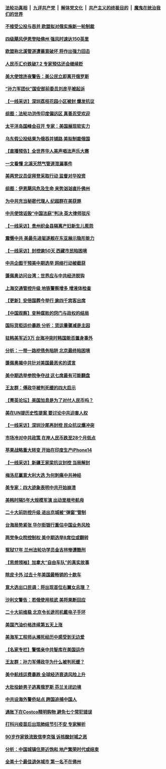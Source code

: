 ####  [法轮功真相](../../../../basic/blob/master/README.md?t=09290701) &nbsp;|&nbsp; [九评共产党](../../../../9ping.md/blob/master/README.md?t=09290701) &nbsp;|&nbsp; [解体党文化](../../../../jtdwh.md/blob/master/README.md?t=09290701)  &nbsp;|&nbsp; [共产主义的终极目的](../../../../gczydzjmd.md/blob/master/README.md?t=09290701) &nbsp;|&nbsp; [魔鬼在统治我们的世界](../../../../mgztzwmdsj.md/blob/master/README.md?t=09290701) 

#### [不接受公投与吞并 欧盟拟对俄实施新一轮制裁](../pages/nf4514/n13834720.md?t=09290701) 

#### [四级飓风伊恩登陆佛州 强风时速达150英里](../pages/nf4514/n13834670.md?t=09290701) 

#### [欧盟称北溪管道遭蓄意破坏 将作出强力回击](../pages/nf4514/n13834722.md?t=09290701) 

#### [人民币汇价跌破7.2 专家预估还会继续贬](../pages/nf4514/n13834656.md?t=09290701) 

#### [美大使馆连夜警告：美公民立即离开俄罗斯](../pages/nf4514/n13834618.md?t=09290701) 

#### [“孙力军团伙”国安部前委员刘彦平被起诉](../pages/nf4514/n13834435.md?t=09290701) 

#### [【一线采访】深圳荔枝花园小区被封 爆发抗议](../pages/nf4514/n13834469.md?t=09290701) 

#### [组图：法轮功洪传印度偏远区 真善忍受欢迎](../pages/nf4514/n13833716.md?t=09290701) 

#### [太平洋岛国峰会召开 专家：美国展现软实力](../pages/nf4514/n13834401.md?t=09290701) 

#### [乌东假公投结果为俄吞并铺路 美拟制裁俄国](../pages/nf4514/n13834130.md?t=09290701) 

#### [【直播预告】全世界华人美声唱法声乐大赛](../pages/nf4514/n13834068.md?t=09290701) 

#### [一文看懂 北溪天然气管道泄漏事件](../pages/nf4514/n13833988.md?t=09290701) 

#### [美两党议员促拜登采取行动 监督对华投资](../pages/nf4514/n13833908.md?t=09290701) 

#### [组图：伊恩飓风危及生命 来势汹汹直扑佛州](../pages/nf4514/n13833963.md?t=09290701) 

#### [为中共充当秘密代理人 纪超群在美获罪](../pages/nf4514/n13833931.md?t=09290701) 

#### [中共使馆诋毁“中国法庭”判决 英大律师驳斥](../pages/nf4514/n13833945.md?t=09290701) 

#### [【一线采访】贵州织金县隔离产妇新生儿惹怨](../pages/nf4514/n13833706.md?t=09290701) 

#### [震慑中共 美最先进驱逐舰在东亚展示隐形能力](../pages/nf4514/n13833918.md?t=09290701) 

#### [【一线采访】封控逾50天 西藏市民陷困境](../pages/nf4514/n13833674.md?t=09290701) 

#### [中共企图干预美中期选举 网络行动被截获](../pages/nf4514/n13833877.md?t=09290701) 

#### [蓬佩奥访问台湾：世界应与中共经济脱钩](../pages/nf4514/n13833655.md?t=09290701) 

#### [上海交通管控升级 地铁警察增多 增液体检查](../pages/nf4514/n13833610.md?t=09290701) 

#### [【更新】安倍国葬今举行 逾四千宾客出席](../pages/nf4514/n13833340.md?t=09290701) 

#### [【中国观察】变种腐败的窍门与政权的结局](../pages/nf4514/n13833405.md?t=09290701) 

#### [国际货柜运价暴跌 分析：货运量骤减是主因](../pages/nf4514/n13833494.md?t=09290701) 

#### [驻韩美军近3万 台海冲突时韩国能否置身事外](../pages/nf4514/n13833401.md?t=09290701) 

#### [分析：一带一路挖债务陷阱 北京最终陷困境](../pages/nf4514/n13833272.md?t=09290701) 

#### [蓬佩奥揭中共针对美国最恶劣的谎言](../pages/nf4514/n13833370.md?t=09290701) 

#### [美中期选举参院争夺战 这七席最有可能翻盘](../pages/nf4514/n13833135.md?t=09290701) 

#### [王友群：傅政华被判死缓的四大启示](../pages/nf4514/n13833274.md?t=09290701) 

#### [【菁英论坛】美国加息是为了对付人民币吗？](../pages/nf4514/n13833237.md?t=09290701) 

#### [美在UN提历史性提案 要讨论中共迫害人权](../pages/nf4514/n13833221.md?t=09290701) 

#### [【一线采访】深圳沙尾再封控 民众抗议爆冲突](../pages/nf4514/n13833087.md?t=09290701) 

#### [市场冷对中共政策 在岸人民币跌至28个月低点](../pages/nf4514/n13833170.md?t=09290701) 

#### [苹果战略重大转变 开始在印度生产iPhone14](../pages/nf4514/n13833044.md?t=09290701) 

#### [【一线采访】新疆王家梁抗议封控 当局解封](../pages/nf4514/n13832937.md?t=09290701) 

#### [梅洛尼赢意大利大选 为何刺痛中共神经](../pages/nf4514/n13833003.md?t=09290701) 

#### [美专家：四大迹象表明中共开始崩溃](../pages/nf4514/n13832549.md?t=09290701) 

#### [美韩时隔5年大规模军演 出动里根号航母](../pages/nf4514/n13832913.md?t=09290701) 

#### [二十大前防控升级 进出京城被“弹窗”管制](../pages/nf4514/n13832665.md?t=09290701) 

#### [台海局势紧张 华尔街银行重估中国业务风险](../pages/nf4514/n13832677.md?t=09290701) 

#### [两党争众院控制权 美中期选举8席位或翻转](../pages/nf4514/n13832557.md?t=09290701) 

#### [冤狱17年 兰州法轮功学员金吉林惨遭酷刑](../pages/nf4514/n13832422.md?t=09290701) 

#### [【思想领袖】加拿大“自由车队”的真实故事](../pages/nf4514/n13816427.md?t=09290701) 

#### [除皮卡外 过去十年美国最畅销的十款车](../pages/nf4514/n13817415.md?t=09290701) 

#### [意大选出口民调：将出现首位右翼女总理 ？](../pages/nf4514/n13832555.md?t=09290701) 

#### [沙利文警告：若俄使用核武 美将果断回应](../pages/nf4514/n13832473.md?t=09290701) 

#### [二十大前维稳 北京令长途司机戴电子手环](../pages/nf4514/n13832464.md?t=09290701) 

#### [美国汽油价格连续第五天上涨](../pages/nf4514/n13832514.md?t=09290701) 

#### [美海军工程师从濒死经历中感受到无边爱](../pages/nf4514/n13832429.md?t=09290701) 

#### [【名家专栏】警惕亲中共智库在美国运作](../pages/nf4514/n13832414.md?t=09290701) 

#### [王友群：孙力军傅政华为什么被判死缓？](../pages/nf4514/n13832108.md?t=09290701) 

#### [美中航线运费暴跌 全球经济衰退风险上升](../pages/nf4514/n13832474.md?t=09290701) 

#### [大批役龄男子逃离俄罗斯 芬兰关闭边境](../pages/nf4514/n13832194.md?t=09290701) 

#### [中共设海外警侨站点 跨国追捕中国人](../pages/nf4514/n13831540.md?t=09290701) 

#### [通胀下在Costco精明购物 避免七个常犯错误](../pages/nf4514/n13828547.md?t=09290701) 

#### [打科兴疫苗后出现肺结节引不安 专家解析](../pages/nf4514/n13832328.md?t=09290701) 

#### [90岁作家铁流致信李克强 诉核酸封城之恶](../pages/nf4514/n13832290.md?t=09290701) 

#### [分析：中国城镇住房近饱和 地产繁荣时代或结束](../pages/nf4514/n13832273.md?t=09290701) 

#### [全美十个最佳退休城市 第一名不在佛州](../pages/nf4514/n13832070.md?t=09290701) 

